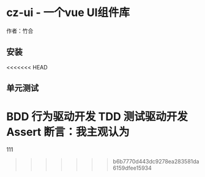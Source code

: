 # cz-ui - 一个vue UI组件库
作者：竹合
## 安装
<<<<<<< HEAD

## 单元测试
BDD 行为驱动开发
TDD 测试驱动开发
Assert 断言：我主观认为
=======
111
>>>>>>> b6b7770d443dc9278ea283581da6159dfee15934
